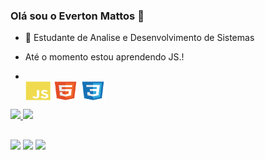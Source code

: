 ### Olá sou o Everton Mattos  👋

- 🌱 Estudante de Analise e Desenvolvimento de Sistemas

- Até o momento estou aprendendo JS.!

- <div style="display: inline_block"><br>
  <img align="center" alt="Everton-Js" height="30" width="40" src="https://raw.githubusercontent.com/devicons/devicon/master/icons/javascript/javascript-plain.svg"> 
  <img align="center" alt="Everton-HTML" height="30" width="40" src="https://raw.githubusercontent.com/devicons/devicon/master/icons/html5/html5-original.svg">
  <img align="center" alt="Everton-CSS" height="30" width="40" src="https://raw.githubusercontent.com/devicons/devicon/master/icons/css3/css3-original.svg"> 
</div>

<div>
  <a href="https://https://github.com/Everton-Mattos">
  <img height="200cm" src="https://github-readme-stats.vercel.app/api?username=Everton-Mattos&show_icons=true&theme=transparent">
  <img height="200cm" src="https://github-readme-stats.vercel.app/api/top-langs/?username=Everton-Mattos&layout=compact">
</div>
  
  ##
 
<div>  
  <a href="https://instagram.com/evertonsantana470" target="_blank"><img src="https://img.shields.io/badge/-Instagram-%23E4405F?style=for-the-badge&logo=instagram&logoColor=white" target="_blank"></a>
  <a href = "evertonsantana768@gmail.com.br"><img src="https://img.shields.io/badge/-Gmail-%23333?style=for-the-badge&logo=gmail&logoColor=white" target="_blank"></a>
  <a href="https://www.linkedin.com/in/everton-santana-b822ab1b1" target="_blank"><img src="https://img.shields.io/badge/-LinkedIn-%230077B5?style=for-the-badge&logo=linkedin&logoColor=white" target="_blank"></a>
</div>
